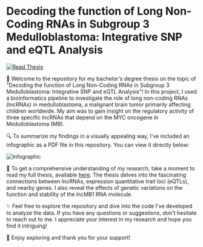 # Decoding the function of Long Non-Coding RNAs in Subgroup 3 Medulloblastoma: Integrative SNP and eQTL Analysis

[![Read Thesis](https://img.shields.io/badge/Read-Thesis-red)]([link_to_thesis](https://github.com/Nicogreco2001/BioinformaticsThesisRepo/blob/main/Tesi%20Finished.pdf))

👋 Welcome to the repository for my bachelor's degree thesis on the topic of "Decoding the function of Long Non-Coding RNAs in Subgroup 3 Medulloblastoma: Integrative SNP and eQTL Analysis"! In this project, I used a bioinformatics pipeline to investigate the role of long non-coding RNAs (lncRNAs) in medulloblastoma, a malignant brain tumor primarily affecting children worldwide. My aim was to gain insight on the regulatory activity of three specific lncRNAs that depend on the MYC oncogene in Medulloblastoma (MB).

🔍 To summarize my findings in a visually appealing way, I've included an infographic as a PDF file in this repository. You can view it directly below:

![Infographic]([path_to_infographic.pdf](https://github.com/Nicogreco2001/BioinformaticsThesisRepo/blob/main/Infographic.pdf))

📄 To get a comprehensive understanding of my research, take a moment to read my full thesis, available [here]([link_to_thesis](https://github.com/Nicogreco2001/BioinformaticsThesisRepo/blob/main/Tesi%20Finished.pdf)). The thesis delves into the fascinating connections between lncRNAs, expression quantitative trait loci (eQTLs), and nearby genes. I also reveal the effects of genetic variations on the function and stability of the lncMB1 RNA molecule.

✨ Feel free to explore the repository and dive into the code I've developed to analyze the data. If you have any questions or suggestions, don't hesitate to reach out to me. I appreciate your interest in my research and hope you find it intriguing!

🌟 Enjoy exploring and thank you for your support!
